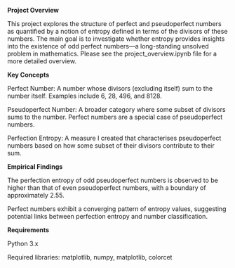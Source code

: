 **Project Overview**

This project explores the structure of perfect and pseudoperfect numbers as quantified by a notion of entropy defined in terms of the divisors of these numbers. The main goal is to investigate whether entropy provides insights into the existence of odd perfect numbers—a long-standing unsolved problem in mathematics.
Please see the project_overview.ipynb file for a more detailed overview.

**Key Concepts**

Perfect Number: A number whose divisors (excluding itself) sum to the number itself. Examples include 6, 28, 496, and 8128.

Pseudoperfect Number: A broader category where some subset of divisors sums to the number. Perfect numbers are a special case of pseudoperfect numbers.

Perfection Entropy: A measure I created that characterises pseudoperfect numbers based on how some subset of their divisors contribute to their sum.

**Empirical Findings**

The perfection entropy of odd pseudoperfect numbers is observed to be higher than that of even pseudoperfect numbers, with a boundary of approximately 2.55.

Perfect numbers exhibit a converging pattern of entropy values, suggesting potential links between perfection entropy and number classification.

**Requirements**

Python 3.x

Required libraries: matplotlib, numpy, matplotlib, colorcet
